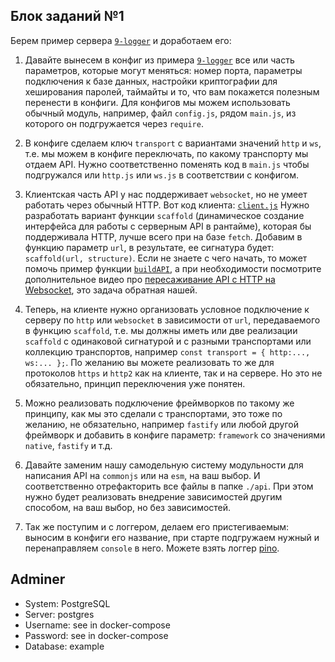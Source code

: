## Блок заданий №1

Берем пример сервера [`9-logger`](https://github.com/HowProgrammingWorks/DDD/tree/master/JavaScript/9-logger) и доработаем его:

1. Давайте вынесем в конфиг из примера [`9-logger`](https://github.com/HowProgrammingWorks/DDD/tree/master/JavaScript/9-logger)
все или часть параметров, которые могут меняться: номер порта, параметры подключения к базе данных,
настройки криптографии для хеширования паролей, таймайты и то, что вам покажется полезным перенести в конфиги.
Для конфигов мы можем использовать обычный модуль, например, файл `config.js`, рядом `main.js`,
из которого он подгружается через `require`.

2. В конфиге сделаем ключ `transport` с вариантами значений `http` и `ws`, т.е. мы можем в конфиге переключать, по какому транспорту мы отдаем API.
Нужно соответственно поменять код в `main.js` чтобы подгружался или `http.js` или `ws.js` в соответствии с конфигом.

3. Клиентская часть API у нас поддерживает `websocket`, но не умеет работать через обычный HTTP.
Вот код клиента: [`client.js`](https://github.com/HowProgrammingWorks/DDD/blob/master/JavaScript/9-logger/static/client.js)
Нужно разработать вариант функции `scaffold` (динамическое создание интерфейса для работы с серверным API в рантайме),
которая бы поддерживала HTTP, лучше всего при на базе `fetch`. Добавим в функцию параметр `url`, в результате,
ее сигнатура будет: `scaffold(url, structure)`. Если не знаете с чего начать, то может помочь пример функции
[`buildAPI`](https://github.com/HowProgrammingWorks/API/blob/master/JavaScript/1-HTTP/static/client.js),
а при необходимости посмотрите дополнительное видео про [пересаживание API с HTTP на Websocket](https://www.youtube.com/watch?v=-az912XBCu8),
это задача обратная нашей.

4. Теперь, на клиенте нужно организовать условное подключение к серверу по `http` или `websocket` в зависимости от `url`,
передаваемого в функцию `scaffold`, т.е. мы должны иметь или две реализации `scaffold` с одинаковой сигнатурой и с разными
транспортами или коллекцию транспортов, например `const transport = { http:..., ws:... };`. По желанию вы можете реализовать
то же для протоколов `https` и `http2` как на клиенте, так и на сервере. Но это не обязательно, принцип переключения уже понятен.

5. Можно реализовать подключение фреймворков по такому же принципу, как мы это сделали с транспортами, это тоже по желанию, не обязательно,
например `fastify` или любой другой фреймворк и добавить в конфиге параметр: `framework` со значениями `native`, `fastify` и т.д.

6. Давайте заменим нашу самодельную систему модульности для написания API на `commonjs` или на `esm`, на ваш выбор. И соответственно
отрефакторить все файлы в папке `./api`. При этом нужно будет реализовать внедрение зависимостей другим способом, на ваш выбор,
но без зависимостей.

7. Так же поступим и с логгером, делаем его пристегиваемым: выносим в конфиги его название, при старте подгружаем нужный и перенаправляем
`console` в него. Можете взять логгер [pino](https://github.com/pinojs/pino).



## Adminer

- System: PostgreSQL
- Server: postgres
- Username: see in docker-compose
- Password: see in docker-compose
- Database: example